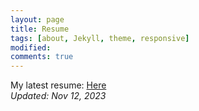 ```yaml
---
layout: page
title: Resume
tags: [about, Jekyll, theme, responsive]
modified: 
comments: true
---
```


My latest resume: [Here](/resume/Kundan_Kumar_Fall2023_Resume.docx.pdf)  
*Updated: Nov 12, 2023*
